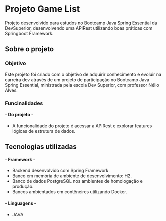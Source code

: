 # Projeto Game List
Projeto desenvolvido para estudos no Bootcamp Java Spring Essential da DevSuperior, desenvolvendo uma APIRest utilizando boas práticas com Springboot Framework.

## Sobre o projeto

### Objetivo
Este projeto foi criado com o objetivo de adquirir conhecimento e evoluir na carreira dev através de um projeto de participação no Bootcamp Java Spring Essential, ministrada pela escola Dev Superior, com professor Nélio Alves. 

### Funcinalidades
####  - Do projeto - 
* A funcionalidade do projeto é acessar a APIRest e explorar features lógicas de estrutura de dados.

## Tecnologias utilizadas
#### - Framework - 
* Backend desenvolvido com Spring Framework.
* Banco em memória de ambiente de desenvolvimento: H2.
* Banco de dados PostgreSQL nos ambientes de homologação e produção.
* Bancos ambientados em contêneires utilizando Docker.

#### - Linguagens - 
* JAVA
